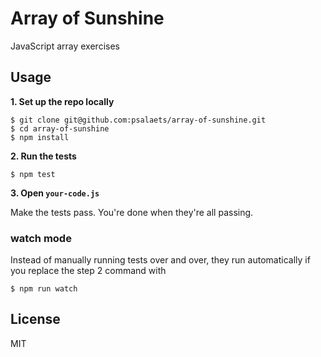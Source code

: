 # Array of Sunshine

JavaScript array exercises

## Usage

**1. Set up the repo locally**

```
$ git clone git@github.com:psalaets/array-of-sunshine.git
$ cd array-of-sunshine
$ npm install
```

**2. Run the tests**

```
$ npm test
```

**3. Open `your-code.js`**

Make the tests pass. You're done when they're all passing.

### watch mode

Instead of manually running tests over and over, they run automatically if you
replace the step 2 command with

```
$ npm run watch
```

## License

MIT

